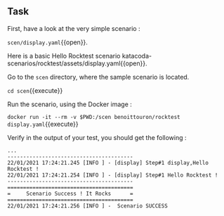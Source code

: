 ## Task

First, have a look at the very simple scenario :

`scen/display.yaml`{{open}}.

Here is a basic Hello Rocktest scenario katacoda-scenarios/rocktest/assets/display.yaml{{open}}.

Go to the `scen` directory, where the sample scenario is located.

`cd scen`{{execute}}

Run the scenario, using the Docker image :

`docker run -it --rm -v $PWD:/scen benoittouron/rocktest display.yaml`{{execute}}

Verify in the output of your test, you should get the following :

````
...
----------------------------------------
22/01/2021 17:24:21.245 [INFO ] - [display] Step#1 display,Hello Rocktest !
22/01/2021 17:24:21.254 [INFO ] - [display] Step#1 Hello Rocktest !
----------------------------------------
========================================
=     Scenario Success ! It Rocks      =
========================================
22/01/2021 17:24:21.256 [INFO ] -  Scenario SUCCESS
````


